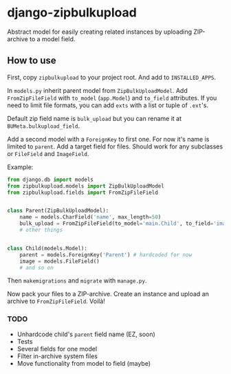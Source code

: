# django-zipbulkupload
Abstract model for easily creating related instances by uploading ZIP-archive to a model field.

## How to use
First, copy `zipbulkupload` to your project root. And add to `INSTALLED_APPS`.

In `models.py` inherit parent model from `ZipBulkUploadModel`. Add `FromZipFileField` with `to_model` (`app.Model`) 
and `to_field` attributes. If you need to limit file formats, you can add `exts` with a list or tuple of `.ext`'s.

Default zip field name is `bulk_upload` but you can rename it at `BUMeta.bulkupload_field`.

Add a second model with a `ForeignKey` to first one. For now it's name is limited to `parent`.
Add a target field for files. Should work for any subclasses or `FileField` and `ImageField`.

Example:
```python
from django.db import models
from zipbulkupload.models import ZipBulkUploadModel
from zipbulkupload.fields import FromZipFileField


class Parent(ZipBulkUploadModel):
    name = models.CharField('name', max_length=50)
    bulk_upload = FromZipFileField(to_model='main.Child', to_field='image', exts=('.jpg', '.png'))
    # other things


class Child(models.Model):
    parent = models.ForeignKey('Parent') # hardcoded for now
    image = models.FileField()
    # and so on
```

Then `makemigrations` and `migrate` with `manage.py`.

Now pack your files to a ZIP-archive. Create an instance and upload an archive to `FromZipFileField`. Voilà!


### TODO
- Unhardcode child's `parent` field name (EZ, soon)
- Tests
- Several fields for one model
- Filter in-archive system files
- Move functionality from model to field (maybe)
